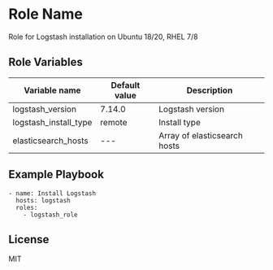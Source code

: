 Role Name
=========

Role for Logstash installation on Ubuntu 18/20, RHEL 7/8


Role Variables
--------------

| Variable name | Default value | Description |
|---------------|---------------|-------------|
|logstash_version |7.14.0 | Logstash version |
|logstash_install_type| remote | Install type |
|elasticsearch_hosts| --- | Array of elasticsearch hosts |

Example Playbook
----------------
    - name: Install Logstash
      hosts: logstash
      roles:
        - logstash_role


License
-------

MIT

